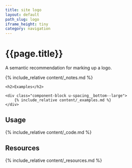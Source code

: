 ```yaml
---
title: site logo
layout: default
path_slug: logo
iframe_height: tiny
category: navigation
---
```


<div class="u-align-center--small">
	<h1>{{page.title}}</h1>
	<p class="u-lighten u-spacing__bottom--large">
		A semantic recommendation for marking up a logo.
	</p>
</div>

{% include_relative content/_notes.md %}

<div class="u-spacing__top--large">

	<h2>Examples</h2>

	<div class="component-block u-spacing__bottom--large">
		{% include_relative content/_examples.md %}
	</div>
</div>

## Usage
<div class="component-block u-spacing__bottom--large">
	{% include_relative content/_code.md %}
</div>

## Resources
<div class="component-block u-spacing__bottom--large">
	{% include_relative content/_resources.md %}
</div>
